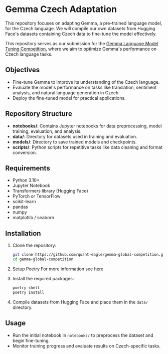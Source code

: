 # Gemma Czech Adaptation

This repository focuses on adapting Gemma, a pre-trained language model, for the Czech language.
We will compile our own datasets from Hugging Face's datasets containing Czech data to fine-tune the model effectively.

This repository serves as our submission for the [Gemma Language Model Tuning Competition](https://www.kaggle.com/competitions/gemma-language-tuning/overview), where we aim to optimize Gemma's performance on Czech language tasks.

## Objectives
- Fine-tune Gemma to improve its understanding of the Czech language.
- Evaluate the model's performance on tasks like translation, sentiment analysis, and natural language generation in Czech.
- Deploy the fine-tuned model for practical applications.

## Repository Structure
- **notebooks/**: Contains Jupyter notebooks for data preprocessing, model training, evaluation, and analysis.
- **data/**: Directory for datasets used in training and evaluation.
- **models/**: Directory to save trained models and checkpoints.
- **scripts/**: Python scripts for repetitive tasks like data cleaning and format conversion.

## Requirements
- Python 3.10+
- Jupyter Notebook
- Transformers library (Hugging Face)
- PyTorch or TensorFlow
- scikit-learn
- pandas
- numpy
- matplotlib / seaborn

## Installation
1. Clone the repository:
    ```bash
    git clone https://github.com/quant-eagle/gemma-global-competition.git
    cd gemma-global-competition
    ```
2. Setup Poetry
    For more information see [here](https://python-poetry.org/docs/getting-started/)

3. Install the required packages:
    ```bash
    poetry shell
    poetry install
    ```
4. Compile datasets from Hugging Face and place them in the `data/` directory.

## Usage
- Run the initial notebook in `notebooks/` to preprocess the dataset and begin fine-tuning.
- Monitor training progress and evaluate results on Czech-specific tasks.
